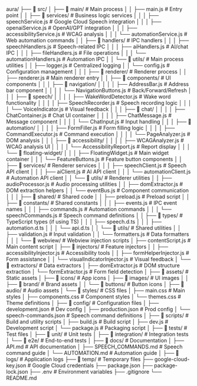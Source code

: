 aura/
├── 📁 src/
│   ├── 📁 main/                          # Main process
│   │   ├── main.js                       # Entry point
│   │   ├── 📁 services/                  # Business logic services
│   │   │   ├── speechService.js          # Google Cloud Speech integration
│   │   │   ├── openaiService.js          # OpenAI/GPT integration
│   │   │   ├── accessibilityService.js   # WCAG analysis
│   │   │   └── automationService.js      # Web automation commands
│   │   ├── 📁 handlers/                  # IPC handlers
│   │   │   ├── speechHandlers.js         # Speech-related IPC
│   │   │   ├── aiHandlers.js            # AI/chat IPC
│   │   │   ├── fileHandlers.js          # File operations
│   │   │   └── automationHandlers.js     # Automation IPC
│   │   └── 📁 utils/                     # Main process utilities
│   │       ├── logger.js                # Centralized logging
│   │       └── config.js                # Configuration management
│   │
│   ├── 📁 renderer/                      # Renderer process
│   │   ├── renderer.js                   # Main renderer entry
│   │   ├── 📁 components/                # UI components
│   │   │   ├── 📁 navigation/
│   │   │   │   ├── AddressBar.js         # Address bar component
│   │   │   │   └── NavigationButtons.js  # Back/Forward/Refresh
│   │   │   ├── 📁 speech/
│   │   │   │   ├── WakeWordDetector.js   # Wake word functionality
│   │   │   │   ├── SpeechRecorder.js     # Speech recording logic
│   │   │   │   └── VoiceIndicator.js     # Visual feedback
│   │   │   ├── 📁 chat/
│   │   │   │   ├── ChatContainer.js      # Chat UI container
│   │   │   │   ├── ChatMessage.js        # Message component
│   │   │   │   └── ChatInput.js          # Input handling
│   │   │   ├── 📁 automation/
│   │   │   │   ├── FormFiller.js         # Form filling logic
│   │   │   │   ├── CommandExecutor.js    # Command execution
│   │   │   │   └── PageAnalyzer.js       # DOM analysis
│   │   │   ├── 📁 accessibility/
│   │   │   │   ├── WCAGAnalyzer.js       # WCAG analysis UI
│   │   │   │   └── AccessibilityReport.js # Report display
│   │   │   └── 📁 floating-widget/
│   │   │       ├── FloatingWidget.js     # Main widget container
│   │   │       └── FeatureButtons.js     # Feature button components
│   │   ├── 📁 services/                  # Renderer services
│   │   │   ├── speechClient.js           # Speech API client
│   │   │   ├── aiClient.js              # AI API client
│   │   │   └── automationClient.js       # Automation API client
│   │   └── 📁 utils/                     # Renderer utilities
│   │       ├── audioProcessor.js         # Audio processing utilities
│   │       ├── domExtractor.js          # DOM extraction helpers
│   │       └── eventBus.js              # Component communication
│   │
│   ├── 📁 shared/                        # Shared code
│   │   ├── preload.js                    # Preload script
│   │   ├── 📁 constants/                 # Shared constants
│   │   │   ├── events.js                # IPC event names
│   │   │   ├── commands.js              # Automation commands
│   │   │   └── speechCommands.js        # Speech command definitions
│   │   ├── 📁 types/                    # TypeScript types (if using TS)
│   │   │   ├── speech.d.ts
│   │   │   ├── automation.d.ts
│   │   │   └── api.d.ts
│   │   └── 📁 utils/                    # Shared utilities
│   │       ├── validation.js            # Input validation
│   │       └── formatters.js            # Data formatters
│   │
│   └── 📁 webview/                      # Webview injection scripts
│       ├── contentScript.js             # Main content script
│       ├── 📁 injectors/                # Feature injectors
│       │   ├── accessibilityInjector.js # Accessibility tools
│       │   ├── formHelperInjector.js    # Form assistance
│       │   └── visualIndicatorInjector.js # Visual feedback
│       └── 📁 extractors/               # Data extractors
│           ├── domExtractor.js          # DOM structure extraction
│           └── formExtractor.js         # Form field detection
│
├── 📁 assets/                           # Static assets
│   ├── 📁 icons/                        # App icons
│   ├── 📁 images/                       # UI images
│   │   ├── 📁 brand/                    # Brand assets
│   │   └── 📁 buttons/                  # Button icons
│   ├── 📁 audio/                        # Audio assets
│   └── 📁 styles/                       # CSS files
│       ├── main.css                     # Main styles
│       ├── components.css               # Component styles
│       └── themes.css                   # Theme definitions
│
├── 📁 config/                           # Configuration files
│   ├── development.json                 # Dev config
│   ├── production.json                  # Prod config
│   └── speech-commands.json             # Speech command definitions
│
├── 📁 scripts/                          # Build and utility scripts
│   ├── build.js                         # Build script
│   ├── dev.js                          # Development script
│   └── package.js                      # Packaging script
│
├── 📁 tests/                           # Test files
│   ├── 📁 unit/                        # Unit tests
│   ├── 📁 integration/                 # Integration tests
│   └── 📁 e2e/                        # End-to-end tests
│
├── 📁 docs/                            # Documentation
│   ├── API.md                          # API documentation
│   ├── SPEECH_COMMANDS.md             # Speech command guide
│   └── AUTOMATION.md                  # Automation guide
│
├── 📁 logs/                            # Application logs
├── 📁 temp/                            # Temporary files
├── google-cloud-key.json              # Google Cloud credentials
├── package.json
├── package-lock.json
├── .env                                # Environment variables
├── .gitignore
└── README.md